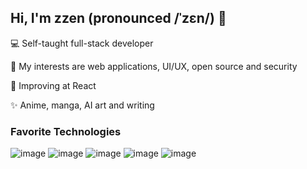 ## Hi, I'm zzen (pronounced /ˈzɛn/) 👋

💻 Self-taught full-stack developer

📐 My interests are web applications, UI/UX, open source and security

🌱 Improving at React

✨ Anime, manga, AI art and writing
### Favorite Technologies

![image](https://img.shields.io/badge/Linux-FCC624?style=for-the-badge&logo=linux&logoColor=black) ![image](https://img.shields.io/badge/TypeScript-007ACC?style=for-the-badge&logo=typescript&logoColor=white) ![image](https://img.shields.io/badge/Tailwind_CSS-38B2AC?style=for-the-badge&logo=tailwind-css&logoColor=white) ![image](https://img.shields.io/badge/React-20232A?style=for-the-badge&logo=react&logoColor=61DAFB) ![image](https://img.shields.io/badge/Node%20js-339933?style=for-the-badge&logo=nodedotjs&logoColor=white)
